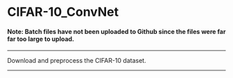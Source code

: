 # CIFAR-10_ConvNet

#### Note: Batch files have not been uploaded to Github since the files were far far too large to upload. 

----

Download and preprocess the CIFAR-10 dataset. 

----
